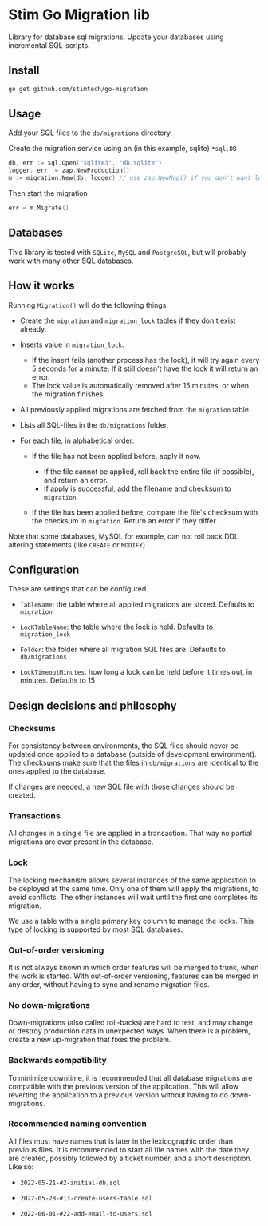 # Stim Go Migration lib #
Library for database sql migrations. Update your databases using incremental SQL-scripts.

## Install ##
``` bash
go get github.com/stimtech/go-migration
```

## Usage ##
Add your SQL files to the `db/migrations` directory.

Create the migration service using an (in this example, sqlite) `*sql.DB`
``` go
db, err := sql.Open("sqlite3", "db.sqlite")
logger, err := zap.NewProduction()
m := migration.New(db, logger) // use zap.NewNop() if you don't want logs
```
Then start the migration
``` go
err = m.Migrate()
```

## Databases ##
This library is tested with `SQLite`, `MySQL` and `PostgreSQL`, but will probably work with many other SQL databases.

## How it works ##
Running `Migration()` will do the following things:

- Create the `migration` and `migration_lock` tables if they don't exist already.

- Inserts value in `migration_lock`.

  - If the insert fails (another process has the lock), it will try again every 5 seconds for a minute. If it still doesn't have the lock it will return an error.
  - The lock value is automatically removed after 15 minutes, or when the migration finishes.

- All previously applied migrations are fetched from the `migration` table.

- Lists all SQL-files in the `db/migrations` folder.

- For each file, in alphabetical order:

  - If the file has not been applied before, apply it now.

    - If the file cannot be applied, roll back the entire file (if possible), and return an error.
    - If apply is successful, add the filename and checksum to `migration`.

  - If the file has been applied before, compare the file's checksum with the checksum in `migration`. Return an error if they differ.

Note that some databases, MySQL for example, can not roll back DDL altering statements (like `CREATE` or `MODIFY`)

## Configuration ##
These are settings that can be configured.

- `TableName`: the table where all applied migrations are stored. Defaults to `migration`

- `LocKTableName`: the table where the lock is held. Defaults to `migration_lock`

- `Folder`: the folder where all migration SQL files are. Defaults to `db/migrations`

- `LockTimeoutMinutes`: how long a lock can be held before it times out, in minutes. Defaults to 15

## Design decisions and philosophy ##

### Checksums ###
For consistency between environments, the SQL files should never be updated once applied to a database (outside of development environment).
The checksums make sure that the files in `db/migrations` are identical to the ones applied to the database.

If changes are needed, a new SQL file with those changes should be created.

### Transactions ###
All changes in a single file are applied in a transaction. That way no partial migrations are ever present in the database.

### Lock ###
The locking mechanism allows several instances of the same application to be deployed at the same time.
Only one of them will apply the migrations, to avoid conflicts.
The other instances will wait until the first one completes its migration.

We use a table with a single primary key column to manage the locks.
This type of locking is supported by most SQL databases.

### Out-of-order versioning ###
It is not always known in which order features will be merged to trunk, when the work is started.
With out-of-order versioning, features can be merged in any order, without having to sync and rename migration files.

### No down-migrations ###
Down-migrations (also called roll-backs) are hard to test, and may change or destroy production data in unexpected ways.
When there is a problem, create a new up-migration that fixes the problem.

### Backwards compatibility ###
To minimize downtime, it is recommended that all database migrations are compatible with the previous version of the application.
This will allow reverting the application to a previous version without having to do down-migrations.

### Recommended naming convention ###
All files must have names that is later in the lexicographic order than previous files. 
It is recommended to start all file names with the date they are created, possibly followed by a ticket number, and a short description.
Like so:

- `2022-05-21-#2-initial-db.sql`

- `2022-05-28-#13-create-users-table.sql`

- `2022-06-01-#22-add-email-to-users.sql`
